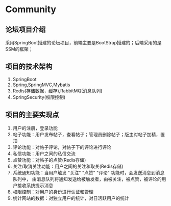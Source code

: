 # Community
## 论坛项目介绍

采用SpringBoot搭建的论坛项目，前端主要是BootStrap搭建的；后端采用的是SSM的框架；

## 项目的技术架构
1. SpringBoot
2. Spring,SpringMVC,Mybatis
3. Redis(存储数据，缓存),RabbitMQ(消息队列)
4. SpringSecurity(权限控制)

## 项目的主要实现点
1. 用户的注册，登录功能
2. 帖子功能：用户发布帖子，查看帖子；管理员删除帖子；版主对帖子加精，置顶
3. 评论功能：对帖子评论，对帖子下的评论进行评论
4. 私信功能：用户之间的私信交流
5. 点赞功能：对帖子的点赞(Redis存储)
6. 关注/取消关注功能：用户之间的关注和取关(Redis存储)
7. 系统通知功能：当用户触发 "关注" "点赞" "评论" 功能时，会发送消息到消息队列中，
由消息队列将通知发送给被触发者，由被关注，被点赞，被评论的用户接收系统提示消息
8. 权限控制：对用户的身份进行认证和管理
9. 统计网站的数据：对独立用户的统计，对日活跃用户的统计